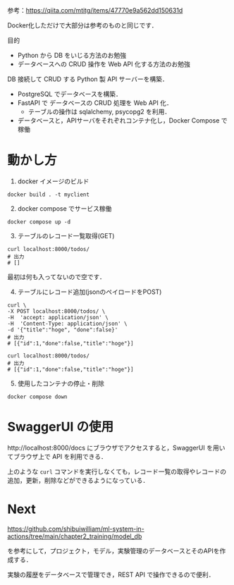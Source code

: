 参考：https://qiita.com/mtitg/items/47770e9a562dd150631d

Docker化しただけで大部分は参考のものと同じです．

目的
- Python から DB をいじる方法のお勉強
- データベースへの CRUD 操作を Web API 化する方法のお勉強

DB 接続して CRUD する Python 製 API サーバーを構築．
- PostgreSQL でデータベースを構築．
- FastAPI で データベースの CRUD 処理を Web API 化．
  - テーブルの操作は sqlalchemy, psycopg2 を利用．
- データベースと，APIサーバをそれぞれコンテナ化し，Docker Compose で稼働

# 動かし方

1. docker イメージのビルド
```
docker build . -t myclient
```

2. docker compose でサービス稼働
```
docker compose up -d
```

3. テーブルのレコード一覧取得(GET)
```
curl localhost:8000/todos/
# 出力
# []
```
最初は何も入ってないので空です．

4. テーブルにレコード追加(jsonのペイロードをPOST)
```
curl \
-X POST localhost:8000/todos/ \
-H  'accept: application/json' \
-H  'Content-Type: application/json' \
-d '{"title":"hoge", "done":false}'
# 出力
# [{"id":1,"done":false,"title":"hoge"}]
```

```
curl localhost:8000/todos/
# 出力
# [{"id":1,"done":false,"title":"hoge"}]
```

5. 使用したコンテナの停止・削除
```
docker compose down
```

# SwaggerUI の使用
http://localhost:8000/docs にブラウザでアクセスすると，SwaggerUI を用いてブラウザ上で API を利用できる．

上のような `curl` コマンドを実行しなくても，レコード一覧の取得やレコードの追加，更新，削除などができるようになっている．

# Next

https://github.com/shibuiwilliam/ml-system-in-actions/tree/main/chapter2_training/model_db

を参考にして，プロジェクト，モデル，実験管理のデータベースとそのAPIを作成する．

実験の履歴をデータベースで管理でき，REST API で操作できるので便利．

